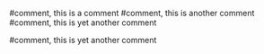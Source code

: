 #comment, this is a comment
#comment, this is another comment
#comment, this is yet another comment


#comment, this is yet another comment
